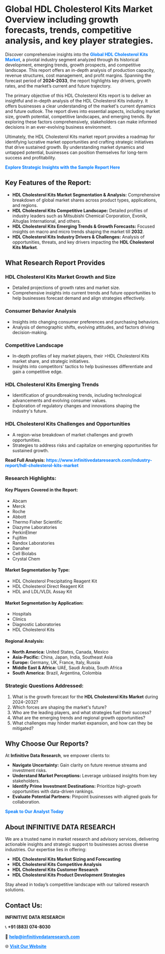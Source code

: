 <h1>Global HDL Cholesterol Kits Market Overview including growth forecasts, trends, competitive analysis, and key player strategies.</h1>
<p>
Discover comprehensive insights into the 
<a href="https://www.infinitivedataresearch.com/industry-report/hdl-cholesterol-kits-market" rel="dofollow" style="color: #007BFF; text-decoration: none;"><strong>Global HDL Cholesterol Kits Market</strong></a>, a pivotal industry segment analyzed through its historical development, emerging trends, growth prospects, and competitive landscape. This report offers an in-depth analysis of production capacity, revenue structures, cost management, and profit margins. Spanning the forecast period of <strong>2024–2033</strong>, the report highlights key drivers, growth rates, and the market’s current and future trajectory.
</p>
<p>
The primary objective of this HDL Cholesterol Kits report is to deliver an insightful and in-depth analysis of the HDL Cholesterol Kits industry. It offers businesses a clear understanding of the market's current dynamics and future outlook. The report dives into essential aspects, including market size, growth potential, competitive landscapes, and emerging trends. By exploring these factors comprehensively, stakeholders can make informed decisions in an ever-evolving business environment.
</p>
<p>
Ultimately, the HDL Cholesterol Kits market report provides a roadmap for identifying lucrative market opportunities and crafting strategic initiatives that drive sustained growth. By understanding market dynamics and untapped potential, businesses can position themselves for long-term success and profitability.
</p>
<p>
<a href="https://www.infinitivedataresearch.com/request-sample/reportId=110833" style="color: #007BFF; text-decoration: none;"><strong>Explore Strategic Insights with the Sample Report Here</strong></a>
</p>

<h2>Key Features of the Report:</h2>
<ul>
<li><strong>HDL Cholesterol Kits Market Segmentation & Analysis:</strong> Comprehensive breakdown of global market shares across product types, applications, and regions.</li>
<li><strong>HDL Cholesterol Kits Competitive Landscape:</strong> Detailed profiles of industry leaders such as Mitsubishi Chemical Corporation, Evonik, Altuglas International, and others.</li>
<li><strong>HDL Cholesterol Kits Emerging Trends & Growth Forecasts:</strong> Focused insights on macro and micro trends shaping the market till <strong>2032</strong>.</li>
<li><strong>HDL Cholesterol Kits Industry Drivers & Challenges:</strong> Analysis of opportunities, threats, and key drivers impacting the <strong>HDL Cholesterol Kits Market</strong>.</li>
</ul>

<h2>What Research Report Provides</h2>
<h3>HDL Cholesterol Kits Market Growth and Size</h3>
<ul>
<li>Detailed projections of growth rates and market size.</li>
<li>Comprehensive insights into current trends and future opportunities to help businesses forecast demand and align strategies effectively.</li>
</ul>

<h3>Consumer Behavior Analysis</h3>
<ul>
<li>Insights into changing consumer preferences and purchasing behaviors.</li>
<li>Analysis of demographic shifts, evolving attitudes, and factors driving decision-making.</li>
</ul>

<h3>Competitive Landscape</h3>
<ul>
<li>In-depth profiles of key market players, their >HDL Cholesterol Kits market share, and strategic initiatives.</li>
<li>Insights into competitors' tactics to help businesses differentiate and gain a competitive edge.</li>
</ul>

<h3>HDL Cholesterol Kits Emerging Trends</h3>
<ul>
<li>Identification of groundbreaking trends, including technological advancements and evolving consumer values.</li>
<li>Exploration of regulatory changes and innovations shaping the industry's future.</li>
</ul>

<h3>HDL Cholesterol Kits Challenges and Opportunities</h3>
<ul>
<li>A region-wise breakdown of market challenges and growth opportunities.</li>
<li>Strategies to address risks and capitalize on emerging opportunities for sustained growth.</li>
</ul>
<p><strong>Read Full Analysis:</strong> <a href="https://www.infinitivedataresearch.com/industry-report/hdl-cholesterol-kits-market" rel="dofollow" style="color: #007BFF; text-decoration: none;"><strong>https://www.infinitivedataresearch.com/industry-report/hdl-cholesterol-kits-market</strong></a></p>
<h3>Research Highlights:</h3>
<h4>Key Players Covered in the Report:</h4>
<ul><li>Abcam</li><li>Merck</li><li>Roche</li><li>Abbott</li><li>Thermo Fisher Scientific</li><li>Diazyme Laboratories</li><li>PerkinElmer</li><li>Fujifilm</li><li>Randox Laboratories</li><li>Danaher</li><li>Cell Biolabs</li><li>Crystal Chem</li></ul>
<h4>Market Segmentation by Type:</h4>
<ul><li>HDL Cholesterol Precipitating Reagent Kit</li><li>HDL Cholesterol Direct Reagent Kit</li><li>HDL and LDL/VLDL Assay Kit</li></ul>
<h4>Market Segmentation by Application:</h4>
<ul><li>Hospitals</li><li>Clinics</li><li>Diagnostic Laboratories</li><li>HDL Cholesterol Kits</li></ul>

<h4>Regional Analysis:</h4>
<ul>
<li><strong>North America:</strong> United States, Canada, Mexico</li>
<li><strong>Asia-Pacific:</strong> China, Japan, India, Southeast Asia</li>
<li><strong>Europe:</strong> Germany, UK, France, Italy, Russia</li>
<li><strong>Middle East & Africa:</strong> UAE, Saudi Arabia, South Africa</li>
<li><strong>South America:</strong> Brazil, Argentina, Colombia</li>
</ul>

<h3>Strategic Questions Addressed:</h3>
<ol>
<li>What is the growth forecast for the <strong>HDL Cholesterol Kits Market</strong> during 2024–2032?</li>
<li>Which forces are shaping the market's future?</li>
<li>Who are the leading players, and what strategies fuel their success?</li>
<li>What are the emerging trends and regional growth opportunities?</li>
<li>What challenges may hinder market expansion, and how can they be mitigated?</li>
</ol>

<h2>Why Choose Our Reports?</h2>
<p>At <strong>Infinitive Data Research</strong>, we empower clients to:</p>
<ul>
<li><strong>Navigate Uncertainty:</strong> Gain clarity on future revenue streams and investment risks.</li>
<li><strong>Understand Market Perceptions:</strong> Leverage unbiased insights from key stakeholders.</li>
<li><strong>Identify Prime Investment Destinations:</strong> Prioritize high-growth opportunities with data-driven rankings.</li>
<li><strong>Evaluate Potential Partners:</strong> Pinpoint businesses with aligned goals for collaboration.</li>
</ul>
<p><a href="https://www.infinitivedataresearch.com/industry-report/hdl-cholesterol-kits-market" rel="dofollow" style="color: #007BFF; text-decoration: none;"><strong>Speak to Our Analyst Today</strong></a></p>

<h2>About INFINITIVE DATA RESEARCH</h2>
<p>We are a trusted name in market research and advisory services, delivering actionable insights and strategic support to businesses across diverse industries. Our expertise lies in offering:</p>
<ul>
<li><strong>HDL Cholesterol Kits Market Sizing and Forecasting</strong></li>
<li><strong>HDL Cholesterol Kits Competitive Analysis</strong></li>
<li><strong>HDL Cholesterol Kits Customer Research</strong></li>
<li><strong>HDL Cholesterol Kits Product Development Strategies</strong></li>
</ul>
<p>Stay ahead in today’s competitive landscape with our tailored research solutions.</p>

<h2>Contact Us:</h2>
<p><strong>INFINITIVE DATA RESEARCH</strong></p>
<p>📞 <strong>+91 (883) 074-8030</strong></p>
<p>📧 <strong><a href="mailto:help@infinitivedataresearch.com" style="color: #007BFF;">help@infinitivedataresearch.com</a></strong></p>
<p>🌐 <strong><a href="https://www.infinitivedataresearch.com" rel="dofollow" style="color: #007BFF;">Visit Our Website</a></strong></p>